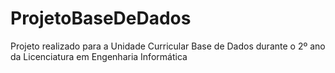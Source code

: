 # ProjetoBaseDeDados
Projeto realizado para a Unidade Curricular Base de Dados durante o 2º ano da Licenciatura em Engenharia Informática
